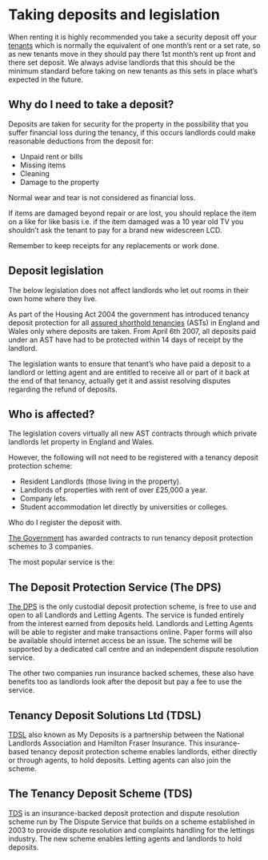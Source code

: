 Taking deposits and legislation
===============================

When renting it is highly recommended you take a security deposit off your
[tenants](/p15) which is normally the equivalent of one month’s rent or a set
rate, so as new tenants move in they should pay there 1st month’s rent up front
and there set deposit. We always advise landlords that this should be the
minimum standard before taking on new tenants as this sets in place what’s
expected in the future.


Why do I need to take a deposit?
--------------------------------


Deposits are taken for security for the property in the possibility that you
suffer financial loss during the tenancy, if this occurs landlords could make
reasonable deductions from the deposit for:


* Unpaid rent or bills
* Missing items
* Cleaning
* Damage to the property


Normal wear and tear is not considered as financial loss.


If items are damaged beyond repair or are lost, you should replace the item on a
like for like basis i.e. if the item damaged was a 10 year old TV you shouldn’t
ask the tenant to pay for a brand new widescreen LCD.


Remember to keep receipts for any replacements or work done.


Deposit legislation
-------------------


The below legislation does not affect landlords who let out rooms in their own
home where they live.


As part of the Housing Act 2004 the government has introduced tenancy deposit
protection for all [assured shorthold tenancies](/ta-shorthold) (ASTs) in
England and Wales only where deposits are taken. From April 6th 2007, all
deposits paid under an AST have had to be protected within 14 days of receipt by
the landlord.


The legislation wants to ensure that tenant’s who have paid a deposit to a
landlord or letting agent and are entitled to receive all or part of it back at
the end of that tenancy, actually get it and assist resolving disputes regarding
the refund of deposits.


Who is affected?
----------------


The legislation covers virtually all new AST contracts through which private
landlords let property in England and Wales.


However, the following will not need to be registered with a tenancy deposit
protection scheme:


* Resident Landlords (those living in the property).
* Landlords of properties with rent of over £25,000 a year.
* Company lets.
* Student accommodation let directly by universities or colleges.


Who do I register the deposit with.


[The Government](https://www.gov.uk/tenancy-deposit-protection) has awarded
contracts to run tenancy deposit protection schemes to 3 companies.


The most popular service is the:


The Deposit Protection Service (The DPS)
----------------------------------------


[The DPS](http://www.depositprotection.com/) is the only custodial deposit
protection scheme, is free to use and open to all Landlords and Letting Agents.
The service is funded entirely from the interest earned from deposits held.
Landlords and Letting Agents will be able to register and make transactions
online. Paper forms will also be available should internet access be an issue.
The scheme will be supported by a dedicated call centre and an independent
dispute resolution service.


The other two companies run insurance backed schemes, these also have benefits
too as landlords look after the deposit but pay a fee to use the service.


Tenancy Deposit Solutions Ltd (TDSL)
------------------------------------


[TDSL](http://www.mydeposits.co.uk/) also known as My Deposits is a partnership
between the National Landlords Association and Hamilton Fraser Insurance. This
insurance-based tenancy deposit protection scheme enables landlords, either
directly or through agents, to hold deposits. Letting agents can also join the
scheme.


The Tenancy Deposit Scheme (TDS)
--------------------------------


[TDS](http://www.thedisputeservice.co.uk) is an insurance-backed deposit
protection and dispute resolution scheme run by The Dispute Service that builds
on a scheme established in 2003 to provide dispute resolution and complaints
handling for the lettings industry. The new scheme enables letting agents and
landlords to hold deposits.


